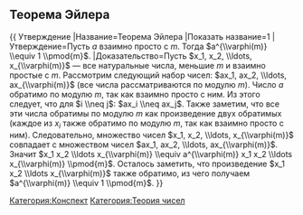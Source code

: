 ## Теорема Эйлера

{{ Утверждение |Название=Теорема Эйлера |Показать название=1
|Утверждение=Пусть $a$ взаимно просто с $m$. Тогда
$a^{\\varphi(m)} \\equiv 1 \\pmod{m}$. |Доказательство=Пусть $x_1,
x_2, \\ldots, x_{\\varphi(m)}$ — все натуральные числа, меньшие $m$ и
взаимно простые с $m$. Рассмотрим следующий набор чисел: $ax_1, ax_2,
\\ldots, ax_{\\varphi(m)}$ (все числа рассматриваются по модулю $m$).
Число $a$ обратимо по модулю $m$, так как взаимно просто с ним. Из
этого следует, что для $i \\neq j$: $ax_i \\neq ax_j$. Также
заметим, что все эти числа обратимы по модулю $m$ как произведение
двух обратимых (каждое из $x_i$ также обратимо по модулю $m$, так как
взаимно просто с ним). Следовательно, множество чисел $x_1, x_2,
\\ldots, x_{\\varphi(m)}$ совпадает с множеством чисел $ax_1, ax_2,
\\ldots, ax_{\\varphi(m)}$. Значит $x_1 x_2 \\ldots x_{\\varphi(m)}
\\equiv a^{\\varphi(m)} x_1 x_2 \\ldots x_{\\varphi(m)} \\pmod{m}$.
Осталось заметить, что произведение $x_1 x_2 \\ldots
x_{\\varphi(m)}$ также обратимо, из чего получаем $a^{\\varphi(m)}
\\equiv 1 \\pmod{m}$. }}

[Категория:Конспект](Категория:Конспект "wikilink") [Категория:Теория
чисел](Категория:Теория_чисел "wikilink")
